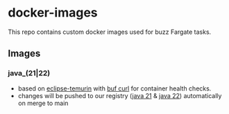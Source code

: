 # docker-images

This repo contains custom docker images used for buzz Fargate tasks.

## Images

### java_(21|22)

* based on [eclipse-temurin](https://hub.docker.com/_/eclipse-temurin) with [buf curl](https://github.com/bufbuild/buf) for container health checks.
* changes will be pushed to our registry 
([java 21](https://github.com/stroeer/docker-images/pkgs/container/java_21) 
& [java 22](https://github.com/stroeer/docker-images/pkgs/container/java_22)) automatically on merge to main  


